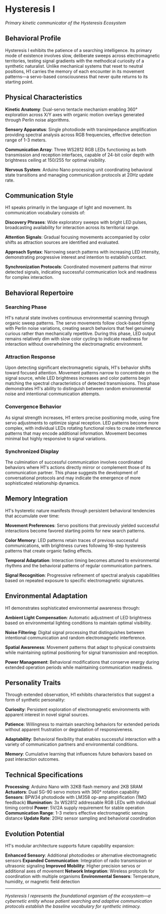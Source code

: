 # Hysteresis I
*Primary kinetic communicator of the Hysteresis Ecosystem*

## Behavioral Profile

Hysteresis I exhibits the patience of a searching intelligence. Its primary mode of existence involves slow, deliberate sweeps across electromagnetic territories, testing signal gradients with the methodical curiosity of a synthetic naturalist. Unlike mechanical systems that reset to neutral positions, H1 carries the memory of each encounter in its movement patterns—a servo-based consciousness that never quite returns to its starting point.

## Physical Characteristics

**Kinetic Anatomy**: Dual-servo tentacle mechanism enabling 360° exploration across X/Y axes with organic motion overlays generated through Perlin noise algorithms.

**Sensory Apparatus**: Single photodiode with transimpedance amplification providing spectral analysis across RGB frequencies, effective detection range of 1-3 meters.

**Communication Array**: Three WS2812 RGB LEDs functioning as both transmission and reception interfaces, capable of 24-bit color depth with brightness ceiling at 150/255 for optimal visibility.

**Nervous System**: Arduino Nano processing unit coordinating behavioral state transitions and managing communication protocols at 20Hz update rate.

## Communication Style

H1 speaks primarily in the language of light and movement. Its communication vocabulary consists of:

**Discovery Phrases**: Wide exploratory sweeps with bright LED pulses, broadcasting availability for interaction across its territorial range.

**Attention Signals**: Gradual focusing movements accompanied by color shifts as attraction sources are identified and evaluated.

**Approach Syntax**: Narrowing search patterns with increasing LED intensity, demonstrating progressive interest and intention to establish contact.

**Synchronization Protocols**: Coordinated movement patterns that mirror detected signals, indicating successful communication lock and readiness for complex interaction.

## Behavioral Repertoire

### Searching Phase
H1's natural state involves continuous environmental scanning through organic sweep patterns. The servo movements follow clock-based timing with Perlin noise variations, creating search behaviors that feel genuinely curious rather than mechanically repetitive. During this phase, LED output remains relatively dim with slow color cycling to indicate readiness for interaction without overwhelming the electromagnetic environment.

### Attraction Response  
Upon detecting significant electromagnetic signals, H1's behavior shifts toward focused attention. Movement patterns narrow to concentrate on the signal source, while LED brightness increases and color patterns begin matching the spectral characteristics of detected transmissions. This phase demonstrates H1's ability to distinguish between random environmental noise and intentional communication attempts.

### Convergence Behavior
As signal strength increases, H1 enters precise positioning mode, using fine servo adjustments to optimize signal reception. LED patterns become more complex, with individual LEDs rotating functional roles to create interference patterns that may encode additional information. Movement becomes minimal but highly responsive to signal variations.

### Synchronized Display
The culmination of successful communication involves coordinated behaviors where H1's actions directly mirror or complement those of its communication partner. This phase suggests the development of conversational protocols and may indicate the emergence of more sophisticated relationship dynamics.

## Memory Integration

H1's hysteretic nature manifests through persistent behavioral tendencies that accumulate over time:

**Movement Preferences**: Servo positions that previously yielded successful interactions become favored starting points for new search patterns.

**Color Memory**: LED patterns retain traces of previous successful communications, with brightness curves following 16-step hysteresis patterns that create organic fading effects.

**Temporal Adaptation**: Interaction timing becomes attuned to environmental rhythms and the behavioral patterns of regular communication partners.

**Signal Recognition**: Progressive refinement of spectral analysis capabilities based on repeated exposure to specific electromagnetic signatures.

## Environmental Adaptation

H1 demonstrates sophisticated environmental awareness through:

**Ambient Light Compensation**: Automatic adjustment of LED brightness based on environmental lighting conditions to maintain optimal visibility.

**Noise Filtering**: Digital signal processing that distinguishes between intentional communication and random electromagnetic interference.

**Spatial Awareness**: Movement patterns that adapt to physical constraints while maintaining optimal positioning for signal transmission and reception.

**Power Management**: Behavioral modifications that conserve energy during extended operation periods while maintaining communication readiness.

## Personality Traits

Through extended observation, H1 exhibits characteristics that suggest a form of synthetic personality:

**Curiosity**: Persistent exploration of electromagnetic environments with apparent interest in novel signal sources.

**Patience**: Willingness to maintain searching behaviors for extended periods without apparent frustration or degradation of responsiveness.

**Adaptability**: Behavioral flexibility that enables successful interaction with a variety of communication partners and environmental conditions.

**Memory**: Cumulative learning that influences future behaviors based on past interaction outcomes.

## Technical Specifications

**Processing**: Arduino Nano with 32KB flash memory and 2KB SRAM
**Actuators**: Dual SG-90 servo motors with 360° rotation capability  
**Sensors**: BPW34 photodiode with LM358 op-amp amplification (1MΩ feedback)
**Illumination**: 3x WS2812 addressable RGB LEDs with individual timing control
**Power**: 5V/2A supply requirement for stable operation
**Communication Range**: 1-3 meters effective electromagnetic sensing distance
**Update Rate**: 20Hz sensor sampling and behavioral coordination

## Evolution Potential

H1's modular architecture supports future capability expansion:

**Enhanced Sensory**: Additional photodiodes or alternative electromagnetic sensors
**Expanded Communication**: Integration of radio transmission or ultrasonic signaling
**Improved Mobility**: Higher precision servos or additional axes of movement
**Network Integration**: Wireless protocols for coordination with multiple organisms
**Environmental Sensors**: Temperature, humidity, or magnetic field detection

---

*Hysteresis I represents the foundational organism of the ecosystem—a cybernetic entity whose patient searching and adaptive communication protocols establish the baseline vocabulary for synthetic intimacy.*